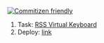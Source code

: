 [![Commitizen friendly](https://img.shields.io/badge/commitizen-friendly-brightgreen.svg)](http://commitizen.github.io/cz-cli/)

1. Task: [RSS Virtual Keyboard](https://github.com/rolling-scopes-school/tasks/blob/master/tasks/virtual-keyboard/virtual-keyboard-en.md)
2. Deploy: [link](https://4-13.github.io/virtual-keyboard/)
